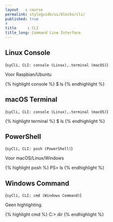 ```yaml
---
layout   : course
permalink: styleguide/ui/blocks/cli/
published: true
#
title     : CLI
title_long: Command Line Interface
---
```


Linux Console
-------------
(`syCli, CLI: console (Linux),.terminal (macOS)`)

Voor Raspbian/Ubuntu

{% highlight console %}
$ ls
{% endhighlight %}

macOS Terminal
--------------
(`syCli, CLI: console (Linux),.terminal (macOS)`)

{% highlight terminal %}
$ ls
{% endhighlight %}

PowerShell
----------
(`syCli, CLI: posh (PowerShell)`)

Voor macOS/Linux/Windows

{% highlight posh %}
PS> ls
{% endhighlight %}

Windows Command
---------------
(`syCli, CLI: cmd (Windows Command)`)

Geen highlighting.

{% highlight cmd %}
C:> dir
{% endhighlight %}


